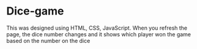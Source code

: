 # Dice-game
This was designed using HTML, CSS, JavaScript. When you refresh the page, the dice number changes and it shows which player won the game based on the number on the dice
